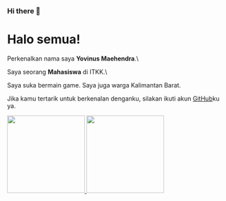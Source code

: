 ### Hi there 👋
# Halo semua! 

Perkenalkan nama saya **Yovinus Maehendra**.\

Saya seorang **Mahasiswa** di ITKK.\

Saya suka bermain game.
Saya juga warga Kalimantan Barat.

Jika kamu tertarik untuk berkenalan denganku, silakan ikuti akun [GitHub](https://github.com/yovinus08)ku ya.


<p align="left">
<a href="https://github.com/yovinus08">
  <img height="180em" src="https://github-readme-stats-eight-theta.vercel.app/api?username=gilangadhan&show_icons=true&theme=algolia&include_all_commits=true&count_private=true"/>
  <img height="180em" src="https://github-readme-stats-eight-theta.vercel.app/api/top-langs/?username=gilangadhan&layout=compact&langs_count=8&theme=algolia"/>
</a>
</p>
<!--
**yovinus08/yovinus08** is a ✨ _special_ ✨ repository because its `README.md` (this file) appears on your GitHub profile.

Here are some ideas to get you started:

- 🔭 I’m currently working on ...
- 🌱 I’m currently learning ...
- 👯 I’m looking to collaborate on ...
- 🤔 I’m looking for help with ...
- 💬 Ask me about ...
- 📫 How to reach me: ...
- 😄 Pronouns: ...
- ⚡ Fun fact: ...
-->
